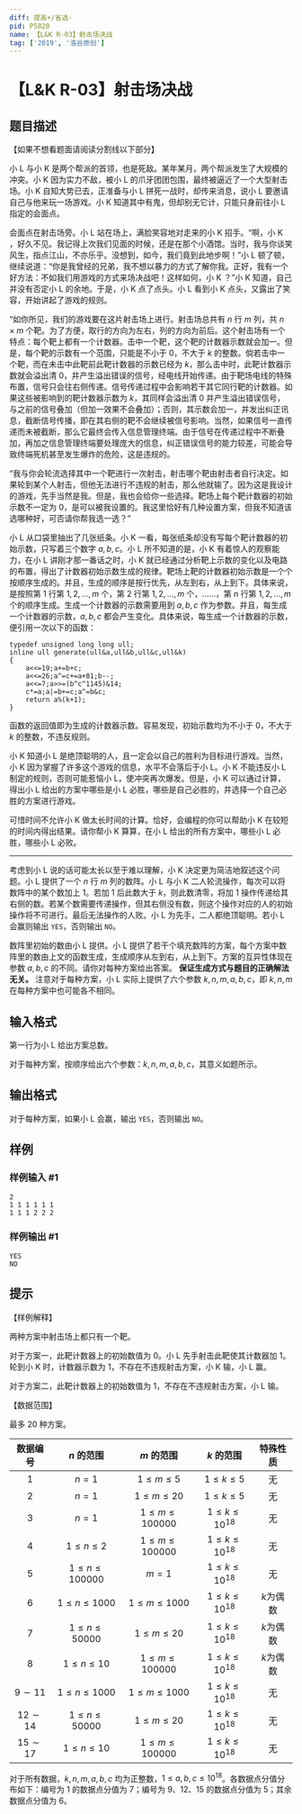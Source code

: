 ```yaml
---
diff: 提高+/省选-
pid: P5820
name: 【L&K R-03】射击场决战
tag: ['2019', '洛谷原创']
---
```

# 【L&K R-03】射击场决战
## 题目描述

【如果不想看题面请阅读分割线以下部分】

小 L 与小 K 是两个帮派的首领，也是死敌。某年某月，两个帮派发生了大规模的冲突。小 K 因为实力不敌，被小 L 的爪牙团团包围，最终被逼近了一个大型射击场。小 K 自知大势已去，正准备与小 L 拼死一战时，却传来消息，说小 L 要邀请自己与他来玩一场游戏。小 K 知道其中有鬼，但却别无它计，只能只身前往小 L 指定的会面点。

会面点在射击场旁。小 L 站在场上，满脸笑容地对走来的小 K 招手。“啊，小 K ，好久不见。我记得上次我们见面的时候，还是在那个小酒馆。当时，我与你谈笑风生，指点江山，不亦乐乎。没想到，如今，我们竟到此地步啊！”小 L 顿了顿，继续说道：“你是我曾经的兄弟，我不想以暴力的方式了解你我。正好，我有一个好方法：不如我们用游戏的方式来场决战吧！这样如何，小 K ？”小 K 知道，自己并没有否定小 L 的余地。于是，小 K 点了点头。小 L 看到小 K 点头，又露出了笑容，开始讲起了游戏的规则。

“如你所见，我们的游戏要在这片射击场上进行。射击场总共有 $n$ 行 $m$  列，共 $n\times m$ 个靶。为了方便，取行的方向为左右，列的方向为前后。这个射击场有一个特点：每个靶上都有一个计数器。击中一个靶，这个靶的计数器示数就会加一。但是，每个靶的示数有一个范围，只能是不小于 $0$，不大于 $k$ 的整数。倘若击中一个靶，而在未击中此靶前此靶计数器的示数已经为 $k$，那么击中时，此靶计数器示数就会溢出清 $0$，并产生溢出错误的信号，经电线开始传递。由于靶场电线的特殊布置，信号只会往右侧传递。信号传递过程中会影响若干其它同行靶的计数器。如果这些被影响到的靶计数器示数为 $k$，其同样会溢出清 $0$ 并产生溢出错误信号，与之前的信号叠加（但加一效果不会叠加）；否则，其示数会加一，并发出纠正讯息，截断信号传播，即在其右侧的靶不会继续被信号影响。当然，如果信号一直传递而未被截断，那么它最终会传入信息管理终端。由于信号在传递过程中不断叠加，再加之信息管理终端要处理庞大的信息，纠正错误信号的能力较差，可能会导致终端死机甚至发生爆炸的危险，这是违规的。

“我与你会轮流选择其中一个靶进行一次射击，射击哪个靶由射击者自行决定。如果轮到某个人射击，但他无法进行不违规的射击，那么他就输了。因为这是我设计的游戏，先手当然是我。但是，我也会给你一些选择。靶场上每个靶计数器的初始示数不一定为 $0$，是可以被我设置的。我这里恰好有几种设置方案，但我不知道该选哪种好，可否请你帮我选一选？”

小 L 从口袋里抽出了几张纸条。小 K 一看，每张纸条却没有写每个靶计数器的初始示数，只写着三个数字 $a,b,c$。小 L 所不知道的是，小 K 有着惊人的观察能力，在小 L 讲刚才那一番话之时，小 K 就已经通过分析靶上示数的变化以及电路的布置，得出了计数器初始示数生成的规律。靶场上靶的计数器初始示数是一个个按顺序生成的。并且，生成的顺序是按行优先，从左到右，从上到下。具体来说，是按照第 $1$ 行第 $1,2,\ldots ,m$ 个，第 $2$ 行第 $1,2,\ldots ,m$ 个，……，第 $n$ 行第 $1,2,\ldots ,m$ 个的顺序生成。生成一个计数器的示数需要用到 $a,b,c$ 作为参数。并且，每生成一个计数器的示数，$a,b,c$ 都会产生变化。具体来说，每生成一个计数器的示数，便引用一次以下的函数：

```
typedef unsigned long long ull; 
inline ull generate(ull&a,ull&b,ull&c,ull&k)
{ 
	a<<=19;a+=b+c;
	a<<=26;a^=c+=a+81;b--;
	a<<=7;a>>=(b^c^1145)&14;
	c*=a;a|=b+=c;a^=b&c;
	return a%(k+1);
}
```

函数的返回值即为生成的计数器示数。容易发现，初始示数均为不小于 $0$，不大于 $k$ 的整数，不违反规则。

小 K 知道小 L 是绝顶聪明的人，且一定会以自己的胜利为目标进行游戏。当然，小 K 因为掌握了许多这个游戏的信息，水平不会落后于小 L。小 K 不能违反小 L 制定的规则，否则可能惹恼小 L，使冲突再次爆发。但是，小 K 可以通过计算，得出小 L 给出的方案中哪些是小 L 必胜，哪些是自己必胜的，并选择一个自己必胜的方案进行游戏。

可惜时间不允许小 K 做太长时间的计算。恰好，会编程的你可以帮助小 K 在较短的时间内得出结果。请你帮小 K 算算，在小 L 给出的所有方案中，哪些小 L 必胜，哪些小 L 必败。

-----------------------

考虑到小 L 说的话可能太长以至于难以理解，小 K 决定更为简洁地叙述这个问题。小 L 提供了一个 $n$ 行 $m$ 列的数阵。小 L 与小 K 二人轮流操作，每次可以将数阵中的某个数加上 $1$。若加 $1$ 后此数大于 $k$，则此数清零，将加 $1$ 操作传递给其右侧的数。若某个数需要传递操作，但其右侧没有数，则这个操作对应的人的初始操作将不可进行。最后无法操作的人败。小 L 为先手，二人都绝顶聪明。若小 L 会赢则输出 `YES`，否则输出 `NO`。

数阵里初始的数由小 L 提供。小 L 提供了若干个填充数阵的方案，每个方案中数阵里的数由上文的函数生成，生成顺序从左到右，从上到下。方案的互异性体现在参数 $a,b,c$ 的不同。请你对每种方案给出答案。 **保证生成方式与题目的正确解法无关。** 注意对于每种方案，小 L 实际上提供了六个参数 $k,n,m,a,b,c$，即 $k,n,m$ 在每种方案中也可能各不相同。
## 输入格式

第一行为小 L 给出方案总数。

对于每种方案，按顺序给出六个参数：$k,n,m,a,b,c$，其意义如题所示。
## 输出格式

对于每种方案，如果小 L 会赢，输出 `YES`，否则输出 `NO`。
## 样例

### 样例输入 #1
```
2
1 1 1 1 1 1
1 1 1 2 2 2
```
### 样例输出 #1
```
YES
NO
```
## 提示

【样例解释】

两种方案中射击场上都只有一个靶。

对于方案一，此靶计数器上的初始数值为 $0$。小 L 先手射击此靶使其计数器加 $1$。轮到小 K 时，计数器示数为 $1$，不存在不违规射击方案，小 K 输，小 L 赢。

对于方案二，此靶计数器上的初始数值为 $1$，不存在不违规射击方案，小 L 输。

【数据范围】

最多 $20$ 种方案。

| 数据编号 | $n$ 的范围 | $m$ 的范围 | $k$ 的范围 | 特殊性质 |
| :-----------: | :-----------: | :-----------: | :-----------: | :-----------: |
| $1$ | $n=1$ | $1\le m\le5$ | $1\le k\le 5$ | 无 |
| $2$ | $n=1$ | $1\le m\le20$ | $1\le k\le 5$ | 无 |
| $3$ | $n=1$ | $1\le m\le100000$ | $1\le k\le 10^{18}$ | 无 |
| $4$ | $1\le n \le2$ | $1\le m\le100000$ |$1\le k\le 10^{18}$  | 无 |
| $5$ | $1\le n \le100000$ | $m=1$ | $1\le k\le 10^{18}$ | 无 |
| $6$ | $1\le n \le1000$ | $1\le m\le1000$ | $1\le k\le 10^{18}$ | $k$为偶数 |
| $7$ | $1\le n \le50000$ | $1\le m\le20$ | $1\le k\le 10^{18}$ | $k$为偶数 |
| $8$ | $1\le n \le10$ | $1\le m\le100000$ | $1\le k\le 10^{18}$ | $k$为偶数 |
| $9\sim 11$ | $1\le n \le1000$ |$1\le m\le1000$  | $1\le k\le 10^{18}$ | 无 |
| $12\sim 14$ | $1\le n \le50000$ | $1\le m\le20$ | $1\le k\le 10^{18}$ | 无 |
| $15\sim 17$ | $1\le n \le10$| $1\le m\le100000$ | $1\le k\le 10^{18}$ | 无 |

对于所有数据，$k,n,m,a,b,c$ 均为正整数，$1\le a,b,c\le10^{18}$。各数据点分值分布如下：编号为 $1$ 的数据点分值为 $7$；编号为 $9$、$12$、$15$ 的数据点分值为 $5$；其余数据点分值为 $6$。
